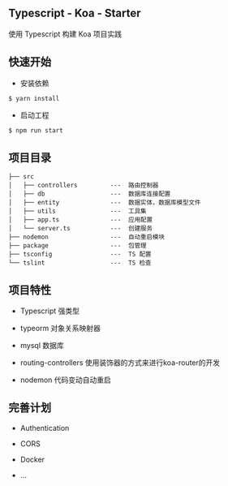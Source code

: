 ## Typescript - Koa - Starter
使用 Typescript 构建 Koa 项目实践

## 快速开始

- 安装依赖

```bash
$ yarn install
```

- 启动工程

```bash
$ npm run start
```

## 项目目录

```
├── src
│   ├── controllers         ---  路由控制器
│   ├── db                  ---  数据库连接配置
│   ├── entity              ---  数据实体，数据库模型文件
│   ├── utils               ---  工具集
│   ├── app.ts              ---  应用配置
│   └── server.ts           ---  创建服务
├── nodemon                 ---  自动重启模块
├── package                 ---  包管理
├── tsconfig                ---  TS 配置
└── tslint                  ---  TS 检查
```

## 项目特性

- Typescript 强类型

- typeorm 对象关系映射器

- mysql 数据库

- routing-controllers 使用装饰器的方式来进行koa-router的开发

- nodemon 代码变动自动重启

## 完善计划

- Authentication

- CORS

- Docker

- ...